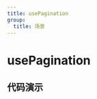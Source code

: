 ```yaml
---
title: usePagination
group:
  title: 场景
---
```


# usePagination

## 代码演示

<code src="./demo/demo01.tsx"></code>
